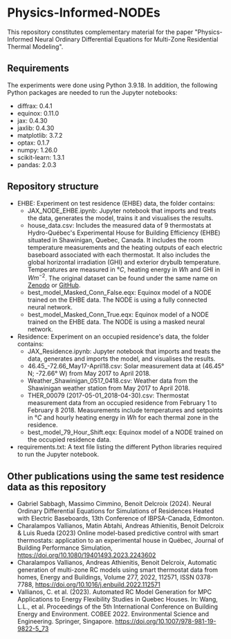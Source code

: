 # Physics-Informed-NODEs
This repository constitutes complementary material for the paper "Physics-Informed  Neural Ordinary Differential Equations for Multi-Zone Residential Thermal Modeling".  

## Requirements
The experiments were done using Python 3.9.18. In addition, the following Python packages are needed to run the Jupyter notebooks:

- diffrax: 0.4.1
- equinox: 0.11.0
- jax: 0.4.30
- jaxlib: 0.4.30
- matplotlib: 3.7.2
- optax: 0.1.7
- numpy: 1.26.0
- scikit-learn: 1.3.1
- pandas: 2.0.3

## Repository structure
* EHBE: Experiment on test residence (EHBE) data, the folder contains:
  - JAX_NODE_EHBE.ipynb: Jupyter notebook that imports and treats the data, generates the model, trains it and visualises the results.
  - house_data.csv: Includes the measured data of 9 thermostats at Hydro-Québec's Experimental House for Building Efficiency (EHBE) situated in Shawinigan, Quebec, Canada. It includes the room temperature measurements and the heating outputs of each electric baseboard associated with each thermostat. It also includes the global horizontal irradiation (GHI) and exterior drybulb temperature. Temperatures are measured in $°C$, heating energy in $Wh$ and GHI in $Wm^{-2}$. The original dataset can be found under the same name on [Zenodo](https://doi.org/10.5281/zenodo.10156745) or [GitHub](https://github.com/HarryVallianos/Automated-MultiZone-Model-Generation).
  - best_model_Masked_Conn_False.eqx: Equinox model of a NODE trained on the EHBE data. The NODE is using a fully connected neural network.
  - best_model_Masked_Conn_True.eqx: Equinox model of a NODE trained on the EHBE data. The NODE is using a masked neural network.
* Residence: Experiment on an occupied residence's data, the folder contains:
  - JAX_Residence.ipynb: Jupyter notebook that imports and treats the data, generates and imports the model, and visualises the results.
  - 46.45_-72.66_May17-April18.csv: Solar measurement data at (46.45° N; -72.66° W) from May 2017 to April 2018.
  - Weather_Shawinigan_0517_0418.csv: Weather data from the Shawinigan weather station from May 2017 to April 2018.
  - THER_00079 (2017-05-01_2018-04-30).csv: Thermostat measurement data from an occupied residence from February 1 to February 8 2018. Measurements include temperatures and setpoints in $°C$ and hourly heating energy in $Wh$ for each thermal zone in the residence.
  - best_model_79_Hour_Shift.eqx: Equinox model of a NODE trained on the occupied residence data.
* requirements.txt: A text file listing the different Python libraries required to run the Jupyter notebook.

## Other publications using the same test residence data as this repository

* Gabriel Sabbagh, Massimo Cimmino, Benoit Delcroix (2024). Neural Ordinary Differential Equations for Simulations of Residences Heated with Electric Baseboards, 13th Conference of IBPSA-Canada, Edmonton.
* Charalampos Vallianos, Matin Abtahi, Andreas Athienitis, Benoit Delcroix & Luis Rueda (2023) Online model-based predictive control with smart thermostats: application to an experimental house in Québec, Journal of Building Performance Simulation, https://doi.org/10.1080/19401493.2023.2243602
* Charalampos Vallianos, Andreas Athienitis, Benoit Delcroix, Automatic generation of multi-zone RC models using smart thermostat data from homes, Energy and Buildings, Volume 277, 2022, 112571, ISSN 0378-7788, https://doi.org/10.1016/j.enbuild.2022.112571
* Vallianos, C. et al. (2023). Automated RC Model Generation for MPC Applications to Energy Flexibility Studies in Quebec Houses. In: Wang, L.L., et al. Proceedings of the 5th International Conference on Building Energy and Environment. COBEE 2022. Environmental Science and Engineering. Springer, Singapore. https://doi.org/10.1007/978-981-19-9822-5_73
